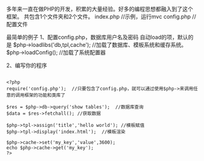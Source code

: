 多年来一直在做PHP的开发，积累的大量经验。好多的编程思想都融入到了这个框架。
共包含1个文件夹和2个文件。
index.php  //示例，运行mvc
config.php //配置文件

最简单的例子
1、配置config.php，数据库用户名及密码 自动load的项，默认的是
$php->loadlibs('db,tpl,cache'); //加载了数据库、模板系统和缓存系统。
$php->loadConfig();  //加载了系统配置器

2、编写你的程序
```

<?php
require('config.php');  //只要包含了config.php，就可以通过使用$php->来调用任意的调用框架的功能和类库了

$res = $php->db->query('show tables');  //数据库查询
$data = $res->fetchall(); //获取数据

$php->tpl->assign('title','hello world'); //模板赋值
$php->tpl->display('index.html');  //模板渲染

$php->cache->set('my_key','value',3600);
echo $php->cache->get('my_key');
?>
```